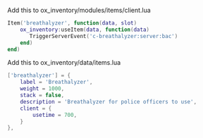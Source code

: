 Add this to ox_inventory/modules/items/client.lua
```lua
Item('breathalyzer', function(data, slot)
	ox_inventory:useItem(data, function(data)
	   TriggerServerEvent('c-breathalyzer:server:bac')
    end)
end)
```

Add this to ox_inventory/data/items.lua
```lua 
['breathalyzer'] = {
	label = 'Breathalyzer',
	weight = 1000,
	stack = false,
	description = 'Breathalyzer for police officers to use',
    client = {
        usetime = 700,
    }
},
```
